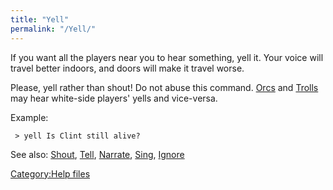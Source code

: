 ```yaml
---
title: "Yell"
permalink: "/Yell/"
---
```


If you want all the players near you to hear something, yell it. Your
voice will travel better indoors, and doors will make it travel worse.

Please, yell rather than shout! Do not abuse this command.
[Orcs](Orc "wikilink") and [Trolls](Troll "wikilink") may hear
white-side players' yells and vice-versa.

Example:

` > yell Is Clint still alive?`

See also: [Shout](Shout "wikilink"), [Tell](Tell "wikilink"),
[Narrate](Narrate "wikilink"), [Sing](Sing "wikilink"),
[Ignore](Ignore "wikilink")

[Category:Help files](Category:Help_files "wikilink")
